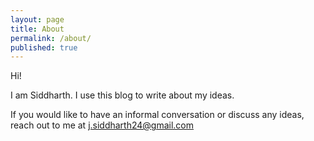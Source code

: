 ```yaml
---
layout: page
title: About
permalink: /about/
published: true
---
```


Hi! 

I am Siddharth. I use this blog to write about my ideas. 

If you would like to have an informal conversation or discuss any ideas, reach out to me at [j.siddharth24@gmail.com](mailto:j.siddharth24:gmail.com)
